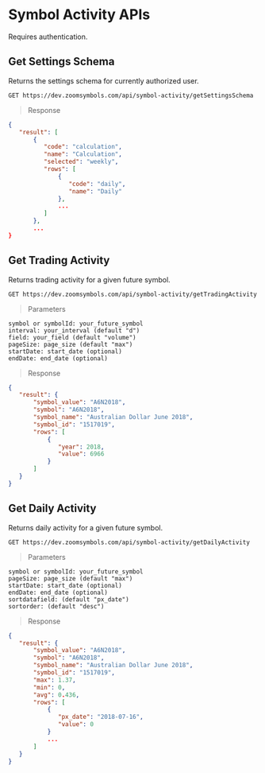 

# Symbol Activity APIs

Requires authentication.

## Get Settings Schema

Returns the settings schema for currently authorized user.

```APIs
GET https://dev.zoomsymbols.com/api/symbol-activity/getSettingsSchema
```

> Response

```json
{
   "result": [
       {
          "code": "calculation",
          "name": "Calculation",
          "selected": "weekly",
          "rows": [
              {
                 "code": "daily",
                 "name": "Daily"
              },
              ...
          ]
       },
       ...
}
```

## Get Trading Activity

Returns trading activity for a given future symbol.

```APIs
GET https://dev.zoomsymbols.com/api/symbol-activity/getTradingActivity
```

> Parameters

```
symbol or symbolId: your_future_symbol
interval: your_interval (default "d")
field: your_field (default "volume")
pageSize: page_size (default "max")
startDate: start_date (optional)
endDate: end_date (optional)
```

> Response

```json
{
   "result": {
       "symbol_value": "A6N2018",
       "symbol": "A6N2018",
       "symbol_name": "Australian Dollar June 2018",
       "symbol_id": "1517019",
       "rows": [
           {
              "year": 2018,
              "value": 6966
           }
       ]
   }
}
```


## Get Daily Activity

Returns daily activity for a given future symbol.

```APIs
GET https://dev.zoomsymbols.com/api/symbol-activity/getDailyActivity
```

> Parameters

```
symbol or symbolId: your_future_symbol
pageSize: page_size (default "max")
startDate: start_date (optional)
endDate: end_date (optional)
sortdatafield: (default "px_date")
sortorder: (default "desc")
```

> Response

```json
{
   "result": {
       "symbol_value": "A6N2018",
       "symbol": "A6N2018",
       "symbol_name": "Australian Dollar June 2018",
       "symbol_id": "1517019",
       "max": 1.37,
       "min": 0,
       "avg": 0.436,
       "rows": [
           {
              "px_date": "2018-07-16",
              "value": 0
           }
           ...
       ]
   }
}
```
